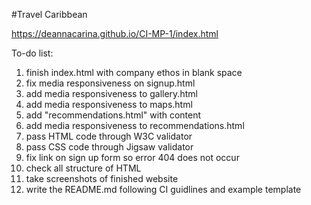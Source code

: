 #Travel Caribbean

https://deannacarina.github.io/CI-MP-1/index.html

To-do list:
1. finish index.html with company ethos in blank space
2. fix media responsiveness on signup.html
3. add media responsiveness to gallery.html
4. add media responsiveness to maps.html
5. add "recommendations.html" with content
6. add media responsiveness to recommendations.html
7. pass HTML code through W3C validator
8. pass CSS code through Jigsaw validator
9. fix link on sign up form so error 404 does not occur
10. check all structure of HTML
11. take screenshots of finished website
12. write the README.md following CI guidlines and example template